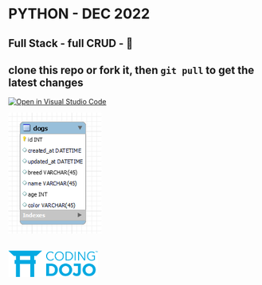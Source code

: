 # PYTHON - DEC 2022 

## Full Stack - full CRUD - 🐶

## clone this repo or fork it, then `git pull` to get the latest changes

[![Open in Visual Studio Code](https://img.shields.io/badge/open%20in%20vscode-blue??style=for-the-badge&logo=visualstudiocode)](https://open.vscode.dev/jupiterorbita/PYTHON_DEC_2022_flask_full-crud)

!["dogs EER"](dogs_table.png)

<br/>

<img src="https://raw.githubusercontent.com/jupiterorbita/git_assets/master/CD_Horizontal_Logo_Blue.png" alt="Coding Dojo Logo" width="180">
